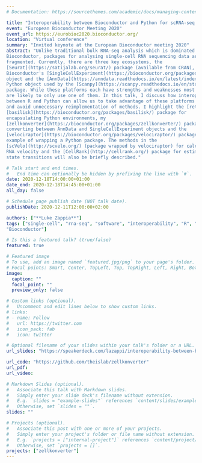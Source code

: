 ```yaml
---
# Documentation: https://sourcethemes.com/academic/docs/managing-content/

title: "Interoperability between Bioconductor and Python for scRNA-seq analysis"
event: "European Bioconductor Meeting 2020"
event_url: https://eurobioc2020.bioconductor.org/
location: "Virtual conference"
summary: "Invited keynote at the European Bioconductor meeting 2020"
abstract: "Unlike traditional bulk RNA-seq analysis which is dominated by
Bioconductor, packages for analysing single-cell RNA sequencing data are more
fragmented. Currently, there are three key ecosystems, the
[Seurat](https://satijalab.org/seurat/) package (available from CRAN),
Bioconductor's [SingleCellExperiment](https://bioconductor.org/packages/SingleCellExperiment/)
object and the [AnnData](https://anndata.readthedocs.io/en/latest/index.html)
Python object used by the [Scanpy](https://scanpy.readthedocs.io/en/stable/)
package. While these platforms each have strengths and weaknesses most analysts
are likely to only use one of them. In this talk, I discuss how interoperability
between R and Python can allow us to take advantage of these platforms strengths
and avoid unnecessary reimplementation of methods. I highlight the [reticulate](https://rstudio.github.io/reticulate/) R package for interacting with Python, the
[basilisk](https://bioconductor.org/packages/basilisk/) package for
encapsulating Python environments, my
[zellkonverter](https://bioconductor.org/packages/zellkonverter/) package for
converting between AnnData and SingleCellExperiment objects and the
[velociraptor](https://bioconductor.org/packages/velociraptor/) package as an
example of wrapping a Python package. The methods in the
[scVelo](http://scvelo.org/) (package wrapped by velociraptor) for calculating
RNA velocity and the [CellRank](http://cellrank.org/) package for estimating
state transitions will also be briefly described."

# Talk start and end times.
#   End time can optionally be hidden by prefixing the line with `#`.
date: 2020-12-18T14:00:00+01:00
date_end: 2020-12-18T14:45:00+01:00
all_day: false

# Schedule page publish date (NOT talk date).
publishDate: 2020-12-11T12:00:00+02:00

authors: ["**Luke Zappia**"]
tags: ["single-cell", "rna-seq", "software", "interoperability", "R", "python",
"Bioconductor"]

# Is this a featured talk? (true/false)
featured: true

# Featured image
# To use, add an image named `featured.jpg/png` to your page's folder.
# Focal points: Smart, Center, TopLeft, Top, TopRight, Left, Right, BottomLeft, Bottom, BottomRight.
image:
  caption: ""
  focal_point: ""
  preview_only: false

# Custom links (optional).
#   Uncomment and edit lines below to show custom links.
# links:
# - name: Follow
#   url: https://twitter.com
#   icon_pack: fab
#   icon: twitter

# Optional filename of your slides within your talk's folder or a URL.
url_slides: "https://speakerdeck.com/lazappi/interoperability-between-bioconductor-and-python-for-scrna-seq-analysis"

url_code: "https://github.com/theislab/zellkonverter"
url_pdf:
url_video:

# Markdown Slides (optional).
#   Associate this talk with Markdown slides.
#   Simply enter your slide deck's filename without extension.
#   E.g. `slides = "example-slides"` references `content/slides/example-slides.md`.
#   Otherwise, set `slides = ""`.
slides: ""

# Projects (optional).
#   Associate this post with one or more of your projects.
#   Simply enter your project's folder or file name without extension.
#   E.g. `projects = ["internal-project"]` references `content/project/deep-learning/index.md`.
#   Otherwise, set `projects = []`.
projects: ["zellkonverter"]
---
```

